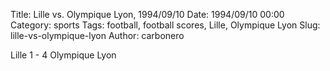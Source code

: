 Title: Lille vs. Olympique Lyon, 1994/09/10
Date: 1994/09/10 00:00
Category: sports
Tags: football, football scores, Lille, Olympique Lyon
Slug: lille-vs-olympique-lyon
Author: carbonero


Lille 1 - 4 Olympique Lyon
